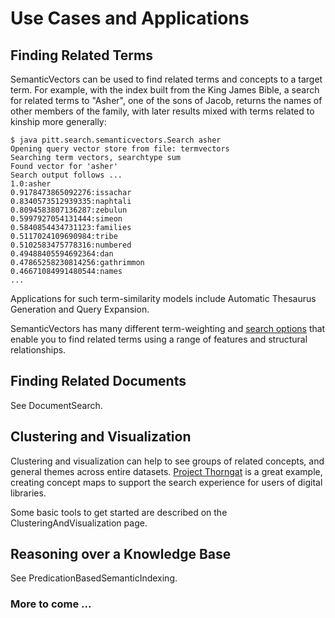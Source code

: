 # Use Cases and Applications #

## Finding Related Terms ##

SemanticVectors can be used to find related terms and concepts to a target term. For example, with the index built from the King James Bible, a search for related terms to "Asher", one of the sons of Jacob, returns the names of other members of the family, with later results mixed with terms related to kinship more generally:

```
$ java pitt.search.semanticvectors.Search asher
Opening query vector store from file: termvectors
Searching term vectors, searchtype sum
Found vector for 'asher'
Search output follows ...
1.0:asher
0.9178473865092276:issachar
0.8340573512939335:naphtali
0.8094583807136287:zebulun
0.5997927054131444:simeon
0.5840854434731123:families
0.5117024109690984:tribe
0.5102583475778316:numbered
0.49488405594692364:dan
0.47865258230814256:gathrimmon
0.46671084991480544:names
...
```

Applications for such term-similarity models include Automatic Thesaurus Generation and Query Expansion.

SemanticVectors has many different term-weighting and [search options](SearchOptions.md) that enable you to find related terms using a range of features and structural relationships.

## Finding Related Documents ##

See DocumentSearch.

## Clustering and Visualization ##

Clustering and visualization can help to see groups of related concepts, and general themes across entire datasets.
[Project Thorngat](http://lab.cisti-icist.nrc-cnrc.gc.ca/cistilabswiki/index.php/Torngat1) is a great example, creating concept maps to support the search experience for users of digital libraries.

Some basic tools to get started are described on the ClusteringAndVisualization page.

## Reasoning over a Knowledge Base ##

See PredicationBasedSemanticIndexing.

### More to come ... ###